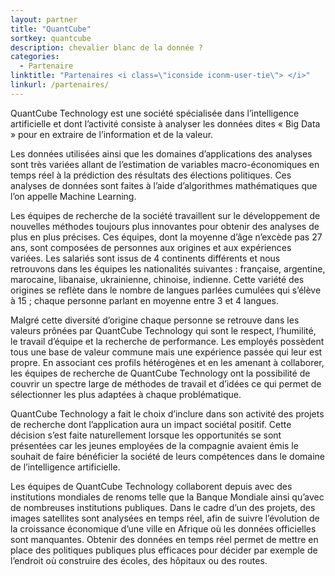 ```yaml
---
layout: partner
title: "QuantCube"
sortkey: quantcube
description: chevalier blanc de la donnée ?
categories:
  - Partenaire
linktitle: "Partenaires <i class=\"iconside iconm-user-tie\"> </i>"
linkurl: /partenaires/
---
```

QuantCube Technology est une société spécialisée dans l’intelligence artificielle et dont l’activité consiste à analyser les données dites « Big Data » pour en extraire de l’information et de la valeur. 

Les données utilisées ainsi que les domaines d’applications des analyses sont très variées allant de l’estimation de variables macro-économiques en temps réel à la prédiction des résultats des élections politiques. Ces analyses de données sont faites à l’aide d’algorithmes mathématiques que l’on appelle Machine Learning.

Les équipes de recherche de la société travaillent sur le développement de nouvelles méthodes toujours plus innovantes pour obtenir des analyses de plus en plus précises. Ces équipes, dont la moyenne d’âge n’excède pas 27 ans, sont composées de personnes aux origines et aux expériences variées. Les salariés sont issus de 4 continents différents et nous retrouvons dans les équipes les nationalités suivantes : française, argentine, marocaine, libanaise, ukrainienne, chinoise, indienne. Cette variété des origines se reflète dans le nombre de langues parlées cumulées qui s’élève à 15 ; chaque personne parlant en moyenne entre 3 et 4 langues. 

Malgré cette diversité d’origine chaque personne se retrouve dans les valeurs prônées par QuantCube Technology qui sont le respect, l’humilité, le travail d’équipe et la recherche de performance. Les employés possèdent tous une base de valeur commune mais une expérience passée qui leur est propre. En associant ces profils hétérogènes et en les amenant à collaborer, les équipes de recherche de QuantCube Technology ont la possibilité de couvrir un spectre large de méthodes de travail et d’idées ce qui permet de sélectionner les plus adaptées à chaque problématique.

QuantCube Technology a fait le choix d’inclure dans son activité des projets de recherche dont l’application aura un impact sociétal positif. Cette décision s’est faite naturellement lorsque les opportunités se sont présentées car les jeunes employées de la compagnie avaient émis le souhait de faire bénéficier la société de leurs compétences dans le domaine de l’intelligence artificielle. 

Les équipes de QuantCube Technology collaborent depuis avec des institutions mondiales de renoms telle que la Banque Mondiale ainsi qu’avec de nombreuses institutions publiques. Dans le cadre d’un des projets, des images satellites sont analysées en temps réel, afin de suivre l’évolution de la croissance économique d’une ville en Afrique où les données officielles sont manquantes. Obtenir des données en temps réel permet de mettre en place des politiques publiques plus efficaces pour décider par exemple de l’endroit où construire des écoles, des hôpitaux ou des routes.
